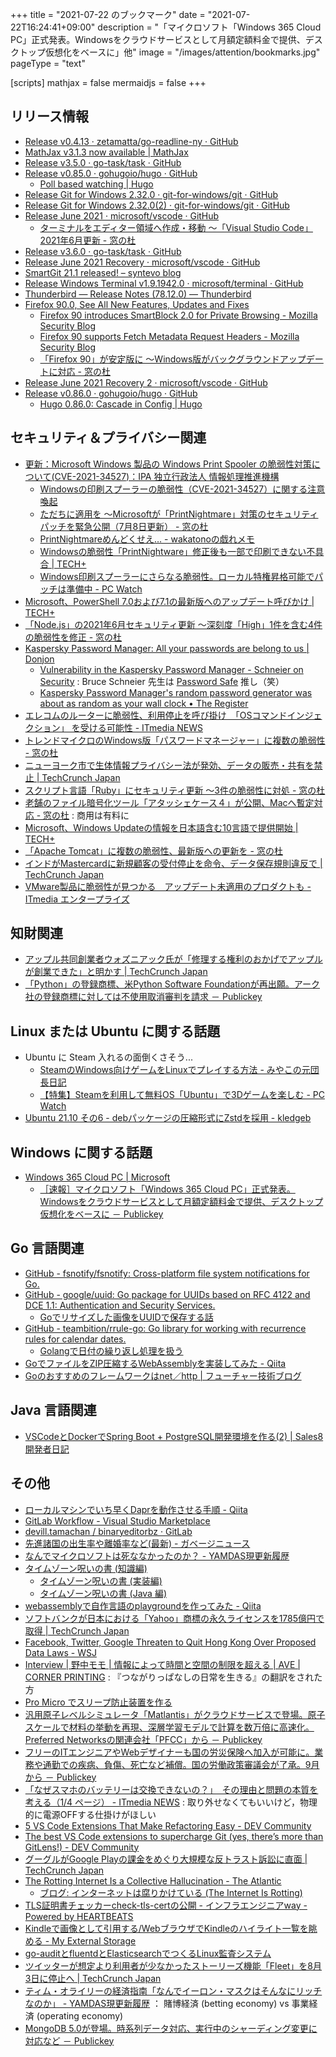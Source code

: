 +++
title = "2021-07-22 のブックマーク"
date =  "2021-07-22T16:24:41+09:00"
description = "「マイクロソフト「Windows 365 Cloud PC」正式発表。Windowsをクラウドサービスとして月額定額料金で提供、デスクトップ仮想化をベースに」他"
image = "/images/attention/bookmarks.jpg"
pageType = "text"

[scripts]
  mathjax = false
  mermaidjs = false
+++

## リリース情報

- [Release v0.4.13 · zetamatta/go-readline-ny · GitHub](https://github.com/zetamatta/go-readline-ny/releases/tag/v0.4.13)
- [MathJax v3.1.3 now available | MathJax](https://www.mathjax.org/MathJax-v3-1-3-available/)
- [Release v3.5.0 · go-task/task · GitHub](https://github.com/go-task/task/releases/tag/v3.5.0)
- [Release v0.85.0 · gohugoio/hugo · GitHub](https://github.com/gohugoio/hugo/releases/tag/v0.85.0)
  - [Poll based watching | Hugo](https://gohugo.io/news/0.85.0-relnotes/)
- [Release Git for Windows 2.32.0 · git-for-windows/git · GitHub](https://github.com/git-for-windows/git/releases/tag/v2.32.0.windows.1)
- [Release Git for Windows 2.32.0(2) · git-for-windows/git · GitHub](https://github.com/git-for-windows/git/releases/tag/v2.32.0.windows.2)
- [Release June 2021 · microsoft/vscode · GitHub](https://github.com/microsoft/vscode/releases/tag/1.58.0)
  - [ターミナルをエディター領域へ作成・移動 ～「Visual Studio Code」2021年6月更新 - 窓の杜](https://forest.watch.impress.co.jp/docs/news/1337121.html)
- [Release v3.6.0 · go-task/task · GitHub](https://github.com/go-task/task/releases/tag/v3.6.0)
- [Release June 2021 Recovery · microsoft/vscode · GitHub](https://github.com/microsoft/vscode/releases/tag/1.58.1)
- [SmartGit 21.1 released! – syntevo blog](https://www.syntevo.com/blog/?p=5138)
- [Release Windows Terminal v1.9.1942.0 · microsoft/terminal · GitHub](https://github.com/microsoft/terminal/releases/tag/v1.9.1942.0)
- [Thunderbird — Release Notes (78.12.0) — Thunderbird](https://www.thunderbird.net/en-US/thunderbird/78.12.0/releasenotes/)
- [Firefox  90.0, See All New Features, Updates and Fixes](https://www.mozilla.org/en-US/firefox/90.0/releasenotes/)
  - [Firefox 90 introduces SmartBlock 2.0 for Private Browsing - Mozilla Security Blog](https://blog.mozilla.org/security/2021/07/13/smartblock-v2/)
  - [Firefox 90 supports Fetch Metadata Request Headers - Mozilla Security Blog](https://blog.mozilla.org/security/2021/07/12/firefox-90-supports-fetch-metadata-request-headers/)
  - [「Firefox 90」が安定版に ～Windows版がバックグラウンドアップデートに対応 - 窓の杜](https://forest.watch.impress.co.jp/docs/news/1337957.html)
- [Release June 2021 Recovery 2 · microsoft/vscode · GitHub](https://github.com/microsoft/vscode/releases/tag/1.58.2)
- [Release v0.86.0 · gohugoio/hugo · GitHub](https://github.com/gohugoio/hugo/releases/tag/v0.86.0)
  - [Hugo 0.86.0: Cascade in Config | Hugo](https://gohugo.io/news/0.86.0-relnotes/)

## セキュリティ＆プライバシー関連

- [更新：Microsoft Windows 製品の Windows Print Spooler の脆弱性対策について(CVE-2021-34527)：IPA 独立行政法人 情報処理推進機構](https://www.ipa.go.jp/security/ciadr/vul/20210705-ms.html)
  - [Windowsの印刷スプーラーの脆弱性（CVE-2021-34527）に関する注意喚起](https://www.jpcert.or.jp/at/2021/at210029.html)
  - [ただちに適用を ～Microsoftが「PrintNightmare」対策のセキュリティパッチを緊急公開（7月8日更新） - 窓の杜](https://forest.watch.impress.co.jp/docs/news/1336442.html)
  - [PrintNightmareめんどくせえ… - wakatonoの戯れメモ](https://wakatono.hatenablog.com/entry/2021/07/07/020947)
  - [Windowsの脆弱性「PrintNightware」修正後も一部で印刷できない不具合 | TECH+](https://news.mynavi.jp/article/20210712-1920236/)
  - [Windows印刷スプーラーにさらなる脆弱性。ローカル特権昇格可能でパッチは準備中  - PC Watch](https://pc.watch.impress.co.jp/docs/news/1339055.html)
- [Microsoft、PowerShell 7.0および7.1の最新版へのアップデート呼びかけ | TECH+](https://news.mynavi.jp/article/20210705-1915799/)
- [「Node.js」の2021年6月セキュリティ更新 ～深刻度「High」1件を含む4件の脆弱性を修正 - 窓の杜](https://forest.watch.impress.co.jp/docs/news/1336000.html)
- [Kaspersky Password Manager: All your passwords are belong to us | Donjon](https://donjon.ledger.com/kaspersky-password-manager/)
  - [Vulnerability in the Kaspersky Password Manager - Schneier on Security](https://www.schneier.com/blog/archives/2021/07/vulnerability-in-the-kaspersky-password-manager.html) : Bruce Schneier 先生は [Password Safe](https://www.schneier.com/academic/passsafe/) 推し（笑）
  - [Kaspersky Password Manager's random password generator was about as random as your wall clock • The Register](https://www.theregister.com/2021/07/06/kaspersky_password_manager/)
- [エレコムのルーターに脆弱性、利用停止を呼び掛け　「OSコマンドインジェクション」 を受ける可能性 - ITmedia NEWS](https://www.itmedia.co.jp/news/articles/2107/06/news098.html)
- [トレンドマイクロのWindows版「パスワードマネージャー」に複数の脆弱性 - 窓の杜](https://forest.watch.impress.co.jp/docs/news/1336148.html)
- [ニューヨーク市で生体情報プライバシー法が発効、データの販売・共有を禁止  |  TechCrunch Japan](https://jp.techcrunch.com/2021/07/10/2021-07-09-new-york-city-biometrics-law/)
- [スクリプト言語「Ruby」にセキュリティ更新 ～3件の脆弱性に対処 - 窓の杜](https://forest.watch.impress.co.jp/docs/news/1336857.html)
- [老舗のファイル暗号化ツール「アタッシェケース４」が公開、Macへ暫定対応 - 窓の杜](https://forest.watch.impress.co.jp/docs/news/1336282.html) : 商用は有料に
- [Microsoft、Windows Updateの情報を日本語含む10言語で提供開始 | TECH+](https://news.mynavi.jp/article/20210711-1918829/)
- [「Apache Tomcat」に複数の脆弱性、最新版への更新を - 窓の杜](https://forest.watch.impress.co.jp/docs/news/1338078.html)
- [インドがMastercardに新規顧客の受付停止を命令、データ保存規則違反で  |  TechCrunch Japan](https://jp.techcrunch.com/2021/07/15/2021-07-14-india-bans-mastercard-from-adding-new-customers/)
- [VMware製品に脆弱性が見つかる　アップデート未適用のプロダクトも - ITmedia エンタープライズ](https://www.itmedia.co.jp/enterprise/articles/2107/16/news137.html)

## 知財関連

- [アップル共同創業者ウォズニアック氏が「修理する権利のおかげでアップルが創業できた」と明かす  |  TechCrunch Japan](https://jp.techcrunch.com/2021/07/09/apple-co-founder-wozniak-right-to-repair/)
- [「Python」の登録商標、米Python Software Foundationが再出願。アーク社の登録商標に対しては不使用取消審判を請求 － Publickey](https://www.publickey1.jp/blog/21/pythonpython_software_foundation.html)

## Linux または Ubuntu に関する話題

- Ubuntu に Steam 入れるの面倒くさそう...
  - [SteamのWindows向けゲームをLinuxでプレイする方法 - みやこの元団長日記](https://miyacopl.hatenablog.com/entry/2020/05/04/155428)
  - [【特集】Steamを利用して無料OS「Ubuntu」で3Dゲームを楽しむ  - PC Watch](https://pc.watch.impress.co.jp/docs/topic/feature/590839.html)
- [Ubuntu 21.10 その6 - debパッケージの圧縮形式にZstdを採用 - kledgeb](https://kledgeb.blogspot.com/2021/07/ubuntu-2110-6-debzstd.html)

## Windows に関する話題

- [Windows 365 Cloud PC | Microsoft](https://www.microsoft.com/ja-jp/windows-365)
  - [［速報］マイクロソフト「Windows 365 Cloud PC」正式発表。Windowsをクラウドサービスとして月額定額料金で提供、デスクトップ仮想化をベースに － Publickey](https://www.publickey1.jp/blog/21/windows_365_cloud_pcwindows.html)

## Go 言語関連

- [GitHub - fsnotify/fsnotify: Cross-platform file system notifications for Go.](https://github.com/fsnotify/fsnotify)
- [GitHub - google/uuid: Go package for UUIDs based on RFC 4122 and DCE 1.1: Authentication and Security Services.](https://github.com/google/uuid)
  - [Goでリサイズした画像をUUIDで保存する話](https://zenn.dev/komisan19/articles/fd00c27f77dc2f)
- [GitHub - teambition/rrule-go: Go library for working with recurrence rules for calendar dates.](https://github.com/teambition/rrule-go)
  - [Golangで日付の繰り返し処理を扱う](https://zenn.dev/_kazuya/articles/f6488cdc689aa5)
- [GoでファイルをZIP圧縮するWebAssemblyを実装してみた - Qiita](https://qiita.com/imunew/items/f7442dbbbeb049425e98)
- [Goのおすすめのフレームワークはnet／http | フューチャー技術ブログ](https://future-architect.github.io/articles/20210714a/)

## Java  言語関連

- [VSCodeとDockerでSpring Boot + PostgreSQL開発環境を作る(2) | Sales8開発者日記](https://ameblo.jp/kazusa-g/entry-12536838291.html)

## その他

- [ローカルマシンでいち早くDaprを動作させる手順 - Qiita](https://qiita.com/qt-luigi/items/2e84eca85efa255ddc41)
- [GitLab Workflow - Visual Studio Marketplace](https://marketplace.visualstudio.com/items?itemName=GitLab.gitlab-workflow)
- [devill.tamachan / binaryeditorbz · GitLab](https://gitlab.com/devill.tamachan/binaryeditorbz)
- [先進諸国の出生率や離婚率など(最新) - ガベージニュース](http://www.garbagenews.net/archives/2013779.html)
- [なんでマイクロソフトは死ななかったのか？ - YAMDAS現更新履歴](https://yamdas.hatenablog.com/entry/20210705/why-didnt-microsoft-die)
- [タイムゾーン呪いの書 (知識編)](https://zenn.dev/dmikurube/articles/curse-of-timezones-common-ja)
  - [タイムゾーン呪いの書 (実装編)](https://zenn.dev/dmikurube/articles/curse-of-timezones-impl-ja)
  - [タイムゾーン呪いの書 (Java 編)](https://zenn.dev/dmikurube/articles/curse-of-timezones-java-ja)
- [webassemblyで自作言語のplaygroundを作ってみた - Qiita](https://qiita.com/Syuparn/items/7463fd798dc0ab94f468)
- [ソフトバンクが日本における「Yahoo」商標の永久ライセンスを1785億円で取得  |  TechCrunch Japan](https://jp.techcrunch.com/2021/07/06/2021-07-05-softbank-yahoo-verizon/)
- [Facebook, Twitter, Google Threaten to Quit Hong Kong Over Proposed Data Laws - WSJ](https://www.wsj.com/articles/facebook-twitter-google-warn-planned-hong-kong-tech-law-could-drive-them-out-11625483036)
- [Interview | 野中モモ | 情報によって時間と空間の制限を超える | AVE | CORNER PRINTING](https://ave-cornerprinting.com/momo-nonaka-07052021/) : 『つながりっぱなしの日常を生きる』の翻訳をされた方
- [Pro Micro でスリープ防止装置を作る](https://zenn.dev/kymok/articles/7ccbd30ace1350)
- [汎用原子レベルシミュレータ「Matlantis」がクラウドサービスで登場。原子スケールで材料の挙動を再現、深層学習モデルで計算を数万倍に高速化。Preferred Networksの関連会社「PFCC」から － Publickey](https://www.publickey1.jp/blog/21/matlantispreferred_networkspfcc.html)
- [フリーのITエンジニアやWebデザイナーも国の労災保険へ加入が可能に。業務や通勤での疾病、負傷、死亡など補償。国の労働政策審議会が了承。9月から － Publickey](https://www.publickey1.jp/blog/21/itweb9.html)
- [「なぜスマホのバッテリーは交換できないの？」　その理由と問題の本質を考える（1/4 ページ） - ITmedia NEWS](https://www.itmedia.co.jp/news/articles/2107/08/news041.html) : 取り外せなくてもいいけど，物理的に電源OFFする仕掛けがほしい
- [5 VS Code Extensions That Make Refactoring Easy - DEV Community](https://dev.to/alexomeyer/5-vs-code-extensions-that-make-refactoring-easy-1ccb)
- [The best VS Code extensions to supercharge Git (yes, there’s more than GitLens!) - DEV Community](https://dev.to/jamieswift90/the-best-vs-code-extensions-to-supercharge-git-yes-there-s-more-than-gitlens-4588)
- [グーグルがGoogle Playの課金をめぐり大規模な反トラスト訴訟に直面  |  TechCrunch Japan](https://jp.techcrunch.com/2021/07/09/2021-07-07-google-state-lawsuit-android-attorneys-general/)
- [The Rotting Internet Is a Collective Hallucination - The Atlantic](https://www.theatlantic.com/technology/archive/2021/06/the-internet-is-a-collective-hallucination/619320/)
  - [ブログ: インターネットは腐りかけている (The Internet Is Rotting)](https://okuranagaimo.blogspot.com/2021/07/internet-is-rotting.html)
- [TLS証明書チェッカーcheck-tls-certの公開 - インフラエンジニアway - Powered by HEARTBEATS](https://heartbeats.jp/hbblog/2021/07/check-tls-cert.html)
- [Kindleで画像として引用する/WebブラウザでKindleのハイライト一覧を眺める - My External Storage](https://budougumi0617.github.io/2021/07/12/kindle_highlight_tips/)
- [go-auditとfluentdとElasticsearchでつくるLinux監査システム](https://zenn.dev/haccht/articles/de2ffc3b2b6ef0)
- [ツイッターが想定より利用者が少なかったストーリーズ機能「Fleet」を8月3日に停止へ  |  TechCrunch Japan](https://jp.techcrunch.com/2021/07/15/2021-07-14-twitter-is-shutting-down-fleets-on-august-3-citing-low-usage/)
- [ティム・オライリーの経済指南「なんでイーロン・マスクはそんなにリッチなのか」 - YAMDAS現更新履歴](https://yamdas.hatenablog.com/entry/20210715/why-elon-musk-is-so-rich) ： 賭博経済 (betting economy) vs 事業経済 (operating economy)
- [MongoDB 5.0が登場。時系列データ対応、実行中のシャーディング変更に対応など － Publickey](https://www.publickey1.jp/blog/21/mongodb_50.html)
